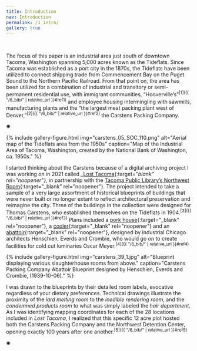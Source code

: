 ```yaml
---
title: Introduction
nav: Introduction
permalink: /1_intro/
gallery: true
---
```


<br>

The focus of this paper is an industrial area just south of downtown Tacoma, Washington spanning 5,000 acres known as the Tideflats. Since Tacoma was established as a port city in the 1870s, the Tideflats have been utilized to connect shipping trade from Commencement Bay on the Puget Sound to the Northern Pacific Railroad. From that point on, the area has been utilized for a combination of industrial and transitory or semi-permanent residential use, with immigrant communities, “Hooverville’s”<sup>[1]({{ "/6_bib/" | relative_url }}#ref1)</sup> and employee housing intermingling with sawmills, manufacturing plants and the “the largest meat packing plant west of Denver,”<sup>[2]({{ "/6_bib/" | relative_url }}#ref2)</sup> the Carstens Packing Company. 

<div class="symbol-container">
    <p class="symbol">&#10042;</p>
</div>

{% include gallery-figure.html img="carstens_05_SOC_110.png" alt="Aerial map of the Tideflats area from the 1950s" caption="Map of the Industrial Area of Tacoma, Washington, created by the National Bank of Washington, ca. 1950s." %}

I started thinking about the Carstens because of a digital archiving project I was working on in 2021 called _[Lost Tacoma](https://aweymo.github.io/losttacoma/){:target="_blank" rel="noopener"}_, in partnership with the [Tacoma Public Library’s Northwest Room](https://www.tacomalibrary.org/blogs/post/lost-tacoma/){:target="_blank" rel="noopener"}. The project intended to take a sample of a very large assortment of historical blueprints of buildings that were never built or no longer extant to reflect architectural preservation and reimagine the city. Three of the buildings in the collection were designed for Thomas Carstens, who established themselves on the Tideflats in 1904.<sup>[3]({{ "/6_bib/" | relative_url }}#ref3)</sup> Plans included a [pork house](https://northwestroom.tacomalibrary.org/index.php/carsten-packing-company-pork-house){:target="_blank" rel="noopener"}, a [cooler](https://northwestroom.tacomalibrary.org/index.php/carsten-packing-coolers-and-shipping-office){:target="_blank" rel="noopener"} and an [abattoir](https://northwestroom.tacomalibrary.org/index.php/carsten-packing-company-abattoir){:target="_blank" rel="noopener"}, designed by industrial Chicago architects Henschien, Everds and Crombie, who would go on to create facilities for cold cut luminaries Oscar Meyer.<sup>[4]({{ "/6_bib/" | relative_url }}#ref4)</sup>

{% include gallery-figure.html img="carstens_39_1.jpg" alt="Blueprint displaying various slaughterhouse rooms from above." caption="Carstens Packing Company Abattoir Blueprint designed by Henschien, Everds and Crombie, (1939-10-06)." %}

I was drawn to the blueprints by their detailed room labels, evocative regardless of your dietary preferences. Technical drawings illustrate the proximity of the _lard melting room_ to the _inedible rendering room_, and the _condemned products room_ to what was simply labeled the _hair department_. As I was identifying mapping coordinates for each of the 28 locations included in _Lost Tacoma_, I realized that this specific 12 acre plot hosted both the Carstens Packing Company and the Northwest Detention Center, opening exactly 100 years after one another.<sup>[5]({{ "/6_bib/" | relative_url }}#ref5)</sup>

<div class="symbol-container">
    <p class="symbol">&#10042;</p>
</div>

<br>
